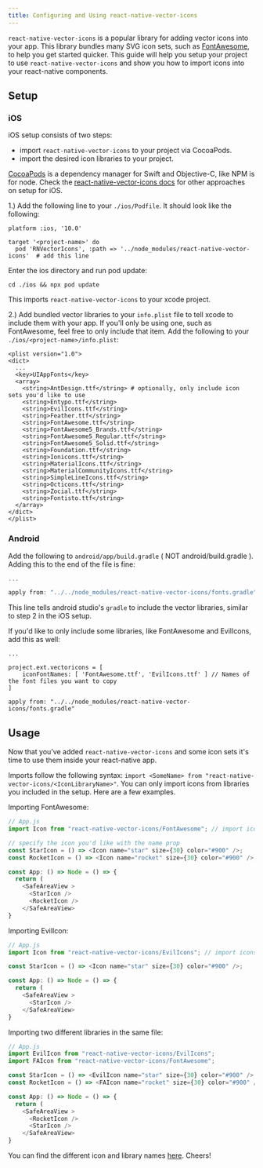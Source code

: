 ```yaml
---
title: Configuring and Using react-native-vector-icons
---
```


`react-native-vector-icons` is a popular library for adding vector icons into your app.  This library bundles many SVG icon sets, such as [FontAwesome](https://fontawesome.com/), to help you get started quicker.  This guide will help you setup your project to use `react-native-vector-icons` and show you how to import icons into your react-native components.

## Setup

### iOS
iOS setup consists of two steps: 
- import `react-native-vector-icons` to your project via CocoaPods.  
- import the desired icon libraries to your project.

[CocoaPods](/guides/Using%20CocoaPods.md) is a dependency manager for Swift and Objective-C, like NPM is for node.  Check the [react-native-vector-icons docs](https://github.com/oblador/react-native-vector-icons#installation) for other approaches on setup for iOS.  

1.) Add the following line to your `./ios/Podfile`.  It should look like the following:

```Pod
platform :ios, '10.0'
 
target '<project-name>' do
  pod 'RNVectorIcons', :path => '../node_modules/react-native-vector-icons'  # add this line
```

Enter the ios directory and run pod update: 

`cd ./ios && npx pod update`  

This imports `react-native-vector-icons` to your xcode project. 


2.) Add bundled vector libraries to your `info.plist` file to tell xcode to include them with your app.  If you'll only be using one, such as FontAwesome, feel free to only include that item.  Add the following to your `./ios/<project-name>/info.plist`:
```plist
<plist version="1.0">
<dict>
  ...
  <key>UIAppFonts</key>
  <array> 
    <string>AntDesign.ttf</string> # optionally, only include icon sets you'd like to use
    <string>Entypo.ttf</string>
    <string>EvilIcons.ttf</string> 
    <string>Feather.ttf</string>
    <string>FontAwesome.ttf</string>
    <string>FontAwesome5_Brands.ttf</string>
    <string>FontAwesome5_Regular.ttf</string>
    <string>FontAwesome5_Solid.ttf</string>
    <string>Foundation.ttf</string>
    <string>Ionicons.ttf</string>
    <string>MaterialIcons.ttf</string>
    <string>MaterialCommunityIcons.ttf</string>
    <string>SimpleLineIcons.ttf</string>
    <string>Octicons.ttf</string>
    <string>Zocial.ttf</string>
    <string>Fontisto.ttf</string>
  </array>
</dict>
</plist>
```

### Android
Add the following to `android/app/build.gradle` ( NOT android/build.gradle ). Adding this to the end of the file is fine:
```gradle
...

apply from: "../../node_modules/react-native-vector-icons/fonts.gradle"
```
 
This line tells android studio's `gradle` to include the vector libraries, similar to step 2 in the iOS setup.

If you'd like to only include some libraries, like FontAwesome and EvilIcons, add this as well:

```
...

project.ext.vectoricons = [
    iconFontNames: [ 'FontAwesome.ttf', 'EvilIcons.ttf' ] // Names of the font files you want to copy
]

apply from: "../../node_modules/react-native-vector-icons/fonts.gradle"
```
 
## Usage
Now that you’ve added `react-native-vector-icons` and some icon sets it's time to use them inside your react-native app.  

Imports follow the following syntax: `import <SomeName> from "react-native-vector-icons/<IconLibraryName>"`.  You can only import icons from libraries you included in the setup.  Here are a few examples.

Importing FontAwesome:
```js
// App.js
import Icon from "react-native-vector-icons/FontAwesome"; // import icons from the FontAwesome library

// specify the icon you'd like with the name prop
const StarIcon = () => <Icon name="star" size={30} color="#900" />;
const RocketIcon = () => <Icon name="rocket" size={30} color="#900" />; 

const App: () => Node = () => {
  return (
    <SafeAreaView >
      <StarIcon />
      <RocketIcon />
    </SafeAreaView>
}
```

Importing EvilIcon:
```js
// App.js
import Icon from "react-native-vector-icons/EvilIcons"; // import icons from the EvilIcons library

const StarIcon = () => <Icon name="star" size={30} color="#900" />;

const App: () => Node = () => {
  return (
    <SafeAreaView >
      <StarIcon />
    </SafeAreaView>
}
```

Importing two different libraries in the same file:
```js
// App.js
import EvilIcon from "react-native-vector-icons/EvilIcons"; 
import FAIcon from "react-native-vector-icons/FontAwesome";

const StarIcon = () => <EvilIcon name="star" size={30} color="#900" />;
const RocketIcon = () => <FAIcon name="rocket" size={30} color="#900" />; 

const App: () => Node = () => {
  return (
    <SafeAreaView >
      <RocketIcon />
      <StarIcon />
    </SafeAreaView>
}
```

You can find the different icon and library names [here](https://github.com/oblador/react-native-vector-icons/tree/master/glyphmaps).  Cheers!